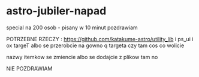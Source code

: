 # astro-jubiler-napad
special na 200 osob - pisany w 10 minut pozdrawiam

POTRZEBNE RZECZY : https://github.com/katakume-astro/utility_lib i ps_ui i ox targeT albo se przerobcie na gowno q targeta czy tam cos co wolicie

nazwy itemkow se zmiencie albo se dodajcie z plikow tam no


NIE POZDRAWIAM
